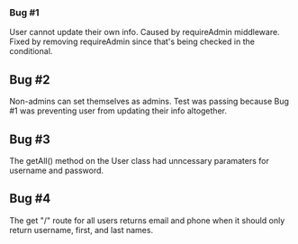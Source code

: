 ### Bug #1
User cannot update their own info. Caused by requireAdmin middleware. Fixed by removing requireAdmin since that's being checked in the conditional.

## Bug #2
Non-admins can set themselves as admins. Test was passing because Bug #1 was preventing user from updating their info altogether.

## Bug #3
The getAll() method on the User class had unncessary paramaters for username and password.

## Bug #4
The get "/" route for all users returns email and phone when it should only return username, first, and last names.